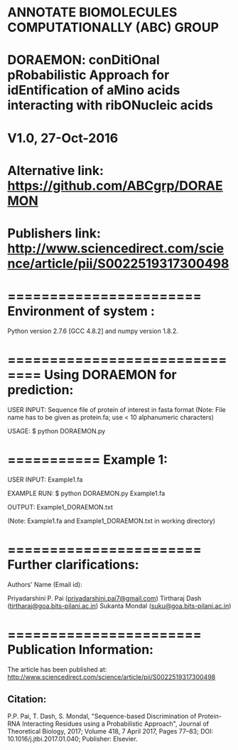 # ANNOTATE BIOMOLECULES COMPUTATIONALLY (ABC) GROUP #
# DORAEMON: conDitiOnal pRobabilistic Approach for idEntification of aMino acids interacting with ribONucleic acids #
# V1.0, 27-Oct-2016 #
# Alternative link: https://github.com/ABCgrp/DORAEMON #
# Publishers link: http://www.sciencedirect.com/science/article/pii/S0022519317300498 #

=======================
Environment of system :
=======================
Python version 2.7.6 [GCC 4.8.2] and numpy version 1.8.2.

==============================
Using DORAEMON for prediction:
==============================
USER INPUT: Sequence file of protein of interest in fasta format
(Note: File name has to be given as protein.fa; use < 10 alphanumeric characters)

USAGE: $ python DORAEMON.py <Sequence file name>

===========
Example 1:
===========
USER INPUT: Example1.fa

EXAMPLE RUN: $ python DORAEMON.py Example1.fa

OUTPUT: Example1_DORAEMON.txt

(Note: Example1.fa and Example1_DORAEMON.txt in working directory)

=======================
Further clarifications:
=======================
Authors' Name (Email id):

Priyadarshini P. Pai (priyadarshini.pai7@gmail.com)
Tirtharaj Dash (tirtharaj@goa.bits-pilani.ac.in)
Sukanta Mondal (suku@goa.bits-pilani.ac.in)

=======================
Publication Information:
=======================
The article has been published at: http://www.sciencedirect.com/science/article/pii/S0022519317300498

Citation:
---------
P.P. Pai, T. Dash, S. Mondal, "Sequence-based Discrimination of Protein-RNA Interacting Residues using a Probabilistic Approach", Journal of Theoretical Biology, 2017; Volume 418, 7 April 2017, Pages 77–83; DOI: 10.1016/j.jtbi.2017.01.040; Publisher: Elsevier.
